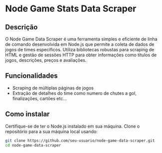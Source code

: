 # Node Game Stats Data Scraper

## Descrição

O Node Game Data Scraper é uma ferramenta simples e eficiente de linha de comando desenvolvida em Node.js que permite a coleta de dados de jogos de times específicos. Utiliza bibliotecas robustas para scraping de HTML e gestão de sessões HTTP para obter informações como títulos de jogos, descrições, preços e avaliações.

## Funcionalidades

- Scraping de múltiplas páginas de jogos
- Extração de detalhes do time como numero de chutes a gol, finalizações, cartões etc...

## Como instalar

Certifique-se de ter o Node.js instalado em sua máquina. Clone o repositório para a sua máquina local usando:

```bash
git clone https://github.com/seu-usuario/node-game-data-scraper.git
cd node-game-data-scraper
